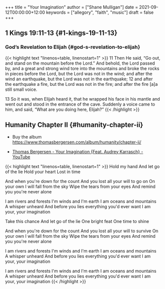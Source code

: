 +++
title = "Your Imagination"
author = ["Shane Mulligan"]
date = 2021-09-12T00:00:00+12:00
keywords = ["allegory", "faith", "music"]
draft = false
+++

## 1 Kings 19:11-13 {#1-kings-19-11-13}


### God’s Revelation to Elijah {#god-s-revelation-to-elijah}

{{< highlight text "linenos=table, linenostart=1" >}}
11 Then He said, “Go out, and stand on the
mountain before the Lord.” And behold, the
Lord passed by, and a great and strong wind
tore into the mountains and broke the rocks in
pieces before the Lord, but the Lord was not
in the wind; and after the wind an earthquake,
but the Lord was not in the earthquake; 12 and
after the earthquake a fire, but the Lord was
not in the fire; and after the fire [a]a still
small voice.

13 So it was, when Elijah heard it, that he
wrapped his face in his mantle and went out
and stood in the entrance of the cave.
Suddenly a voice came to him, and said, “What
are you doing here, Elijah?”
{{< /highlight >}}


## Humanity Chapter II {#humanity-chapter-ii}

-   Buy the album <https://www.thomasbergersen.com/album/humanity/chapter-ii/>

-   [Thomas Bergersen - Your Imagination {Feat. Audrey Karrasch} - YouTube](https://www.youtube.com/watch?v=qXI5LgkcEpI)

<!--listend-->

{{< highlight text "linenos=table, linenostart=1" >}}
Hold my hand
And let go of the lie
Hold your heart
Lost in time

And when you're down for the count
And you lost all your will to go on
On your own
I will fall from the sky
Wipe the tears from your eyes
And remind you you're never alone

I am rivers and forests
I'm winds and I'm earth
I am oceans and mountains
A whisper unheard
And before you lies everything you'd ever want
I am your, your imagination

Take this chance
And let go of the lie
One bright feat
One time to shine

And when you're down for the count
And you lost all your will to survive
On your own
I will fall from the sky
Wipe the tears from your eyes
And remind you you're never alone

I am rivers and forests
I'm winds and I'm earth
I am oceans and mountains
A whisper unheard
And before you lies everything you'd ever want
I am your, your imagination

I am rivers and forests
I'm winds and I'm earth
I am oceans and mountains
A whisper unheard
And before you lies everything you'd ever want
I am your, your imagination
{{< /highlight >}}